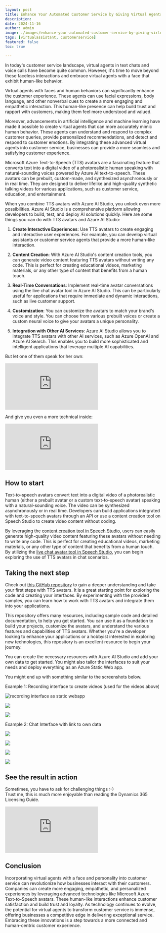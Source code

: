 ```yaml
---
layout: post
title: Enhance Your Automated Customer Service by Giving Virtual Agents a Face and Personality
description: 
date: 2024-11-16
author: admin
image: ./images/enhance-your-automated-customer-service-by-giving-virtual-agents-a-face-and-personality.png
tags: [virtualassistant, customerservice]
featured: false
toc: true

---
```


In today's customer service landscape, virtual agents in text chats and voice calls have become quite common. However, it's time to move beyond these faceless interactions and embrace virtual agents with a face that exhibit human-like behavior.

Virtual agents with faces and human behaviors can significantly enhance the customer experience. These agents can use facial expressions, body language, and other nonverbal cues to create a more engaging and empathetic interaction. This human-like presence can help build trust and rapport with customers, making them feel more understood and valued.

Moreover, advancements in artificial intelligence and machine learning have made it possible to create virtual agents that can more accurately mimic human behavior. These agents can understand and respond to complex customer queries, provide personalized recommendations, and detect and respond to customer emotions. By integrating these advanced virtual agents into customer service, businesses can provide a more seamless and satisfying customer experience.

Microsoft Azure Text-to-Speech (TTS) avatars are a fascinating feature that converts text into a digital video of a photorealistic human speaking with natural-sounding voices powered by Azure AI text-to-speech. These avatars can be prebuilt, custom-made, and synthesized asynchronously or in real time. They are designed to deliver lifelike and high-quality synthetic talking videos for various applications, such as customer service, education, and entertainment.

When you combine TTS avatars with Azure AI Studio, you unlock even more possibilities. Azure AI Studio is a comprehensive platform allowing developers to build, test, and deploy AI solutions quickly. Here are some things you can do with TTS avatars and Azure AI Studio:

1. **Create Interactive Experiences**: Use TTS avatars to create engaging and interactive user experiences. For example, you can develop virtual assistants or customer service agents that provide a more human-like interaction.
   
2. **Content Creation**: With Azure AI Studio's content creation tools, you can generate video content featuring TTS avatars without writing any code. This is perfect for creating educational videos, marketing materials, or any other type of content that benefits from a human touch.
   
3. **Real-Time Conversations**: Implement real-time avatar conversations using the live chat avatar tool in Azure AI Studio. This can be particularly useful for applications that require immediate and dynamic interactions, such as live customer support.
   
4. **Customization**: You can customize the avatars to match your brand's voice and style. You can choose from various prebuilt voices or create a custom neural voice to give your avatars a unique personality.
   
5. **Integration with Other AI Services**: Azure AI Studio allows you to integrate TTS avatars with other AI services, such as Azure OpenAI and Azure AI Search. This enables you to build more sophisticated and intelligent applications that leverage multiple AI capabilities.
   

But let one of them speak for her own: 

<p><iframe src="https://www.youtube-nocookie.com/embed/c5vEU68iQ4M" loading="lazy" frameborder="0" allowfullscreen></iframe></p> 

And give you even a more technical inside:
<p><iframe src="https://www.youtube-nocookie.com/embed/0F6zQ-HtpAo" loading="lazy" frameborder="0" allowfullscreen></iframe></p>

## How to start

Text-to-speech avatars convert text into a digital video of a photorealistic human (either a prebuilt avatar or a custom text-to-speech avatar) speaking with a natural-sounding voice. The video can be synthesized asynchronously or in real time. Developers can build applications integrated with text-to-speech avatars through an API or use a content creation tool on Speech Studio to create video content without coding.

By leveraging the [content creation tool in Speech Studio](https://speech.microsoft.com/portal/talkingavatar), users can easily generate high-quality video content featuring these avatars without needing to write any code. This is perfect for creating educational videos, marketing materials, or any other type of content that benefits from a human touch.  
By utilizing the [live chat avatar tool in Speech Studio](https://speech.microsoft.com/portal/livechat), you can begin exploring the use of TTS avatars in chat scenarios.

## Taking the next step

Check out [this GitHub repository](https://github.com/Azure-Samples/cognitive-services-speech-sdk/tree/master/samples/js/browser/avatar) to gain a deeper understanding and take your first steps with TTS avatars. It is a great starting point for exploring the code and creating your interfaces. By experimenting with the provided samples, you can learn how to work with TTS avatars and integrate them into your applications.

This repository offers many resources, including sample code and detailed documentation, to help you get started. You can use it as a foundation to build your projects, customize the avatars, and understand the various features and capabilities of TTS avatars. Whether you're a developer looking to enhance your applications or a hobbyist interested in exploring new technologies, this repository is an excellent resource to begin your journey.

You can create the necessary resources with Azure AI Studio and add your own data to get started. You might also tailor the interfaces to suit your needs and deploy everything as an Azure Static Web app.

You might end up with something similar to the screenshots below.

Example 1: Recording interface to create videos (used for the videos above)

![recording interface as static webapp](https://holgerimbery.blog/images/cm3k9tbfa000609l7aviqe8tx.md/c97a686f-fd1c-41c7-8d7d-d0a09f2ff17d.png)

![](https://holgerimbery.blog/images/cm3k9tbfa000609l7aviqe8tx.md/5f99a616-7573-41ff-8c56-61e7041969bf.png)

![](https://holgerimbery.blog/images/cm3k9tbfa000609l7aviqe8tx.md/942a57f6-caa6-4cc5-b77c-f21ad10f1320.png)

Example 2: Chat Interface with link to own data

![](https://holgerimbery.blog/images/cm3k9tbfa000609l7aviqe8tx.md/22c3ee4e-4734-4b56-acb8-7dc70b839560.png)

![](https://holgerimbery.blog/images/cm3k9tbfa000609l7aviqe8tx.md/d850505d-f561-4231-adb8-121a1de8f035.png)

![](https://holgerimbery.blog/images/cm3k9tbfa000609l7aviqe8tx.md/352f854b-c4e7-4c3b-890d-1f3b4272f71b.png)

![](https://holgerimbery.blog/images/cm3k9tbfa000609l7aviqe8tx.md/3bd0a8a4-e6f8-4b3d-ab01-626e226b3235.png)

## See the result in action

Sometimes, you have to ask for challenging things :-)  
Trust me, this is much more enjoyable than reading the Dynamics 365 Licensing Guide.

<p><iframe src="https://www.youtube-nocookie.com/embed/Bk6EXZfVkPc" loading="lazy" frameborder="0" allowfullscreen></iframe></p>

## Conclusion

Incorporating virtual agents with a face and personality into customer service can revolutionize how businesses interact with their customers. Companies can create more engaging, empathetic, and personalized experiences by leveraging advanced technologies like Microsoft Azure Text-to-Speech avatars. These human-like interactions enhance customer satisfaction and build trust and loyalty. As technology continues to evolve, the potential for virtual agents to transform customer service is immense, offering businesses a competitive edge in delivering exceptional service. Embracing these innovations is a step towards a more connected and human-centric customer experience.
